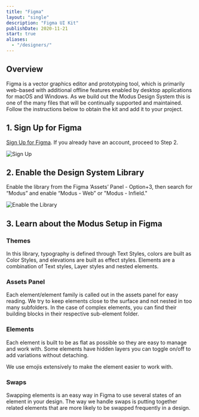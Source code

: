 ```yaml
---
title: "Figma"
layout: "single"
description: "Figma UI Kit"
publishDate: 2020-11-21
start: true
aliases:
  - "/designers/"
---
```


## Overview

Figma is a vector graphics editor and prototyping tool, which is primarily web-based with additional offline features enabled by desktop applications for macOS and Windows. As we build out the Modus Design System this is one of the many files that will be continually supported and maintained. Follow the instructions below to obtain the kit and add it to your project.

## 1. Sign Up for Figma

[Sign Up for Figma](https://www.figma.com/signup). If you already have an account, proceed to Step 2.

![Sign Up](/img/guide/figma/sign-up-screen.png)

## 2. Enable the Design System Library

Enable the library from the Figma ‘Assets’ Panel - Option+3, then search for “Modus” and enable “Modus - Web” or "Modus - Infield."

![Enable the Library](/img/guide/figma/enable-library.png)

## 3. Learn about the Modus Setup in Figma

### Themes

In this library, typography is defined through Text Styles, colors are built as Color Styles, and elevations are built as effect styles. Elements are a combination of Text styles, Layer styles and nested elements.

### Assets Panel

Each element/element family is called out in the assets panel for easy reading. We try to keep elements close to the surface and not nested in too many subfolders. In the case of complex elements, you can find their building blocks in their respective sub-element folder.

### Elements

Each element is built to be as flat as possible so they are easy to manage and work with.
Some elements have hidden layers you can toggle on/off to add variations without detaching.

We use emojis extensively to make the element easier to work with.

### Swaps

Swapping elements is an easy way in Figma to use several states of an element in your design. The way we handle swaps is putting together related elements that are more likely to be swapped frequently in a design.
